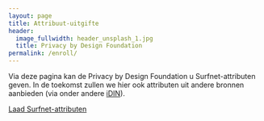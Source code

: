 ```yaml
---
layout: page
title: Attribuut-uitgifte
header:
  image_fullwidth: header_unsplash_1.jpg
  title: Privacy by Design Foundation
permalink: /enroll/
---
```


<style type="text/css">
  a.button {
    margin-bottom: 5px;
    margin-top: 5px;
  }
</style>

Via deze pagina kan de Privacy by Design Foundation u Surfnet-attributen geven. In de toekomst zullen we hier ook attributen uit andere bronnen aanbieden (via onder andere [iDIN](https://www.idin.nl/consumenten/)).

<a class="button" href="/enroll/surfnet?action=login">Laad Surfnet-attributen</a>
